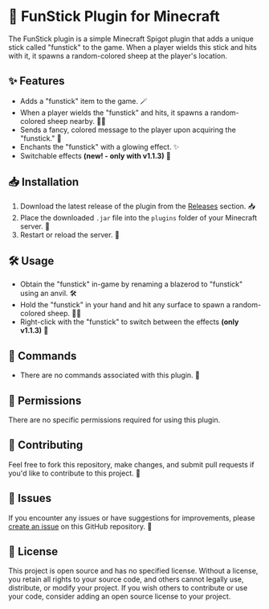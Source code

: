 # 🎉 FunStick Plugin for Minecraft

The FunStick plugin is a simple Minecraft Spigot plugin that adds a unique stick called "funstick" to the game. When a player wields this stick and hits with it, it spawns a random-colored sheep at the player's location.

## ✨ Features

- Adds a "funstick" item to the game. 🪄
- When a player wields the "funstick" and hits, it spawns a random-colored sheep nearby. 🐑🌈
- Sends a fancy, colored message to the player upon acquiring the "funstick." 📨
- Enchants the "funstick" with a glowing effect. ✨
- Switchable effects **(new! - only with v1.1.3)** 🔄

## 📥 Installation

1. Download the latest release of the plugin from the [Releases](https://github.com/Vabolos/FunStick-mcplugin/releases) section. 📥
2. Place the downloaded `.jar` file into the `plugins` folder of your Minecraft server. 📂
3. Restart or reload the server. 🔄

## 🛠️ Usage

- Obtain the "funstick" in-game by renaming a blazerod to "funstick" using an anvil. 🛠️
- Hold the "funstick" in your hand and hit any surface to spawn a random-colored sheep. 🐑🌈
- Right-click with the "funstick" to switch between the effects **(only v1.1.3)** 🔄

## 📜 Commands

- There are no commands associated with this plugin. 🚫

## 🔑 Permissions

There are no specific permissions required for using this plugin.

## 🤝 Contributing

Feel free to fork this repository, make changes, and submit pull requests if you'd like to contribute to this project. 🌟

## 🐛 Issues

If you encounter any issues or have suggestions for improvements, please [create an issue](https://github.com/Vabolos/FunStick-mcplugin/issues/new) on this GitHub repository. 📝

## 📜 License

This project is open source and has no specified license. Without a license, you retain all rights to your source code, and others cannot legally use, distribute, or modify your project. If you wish others to contribute or use your code, consider adding an open source license to your project.
